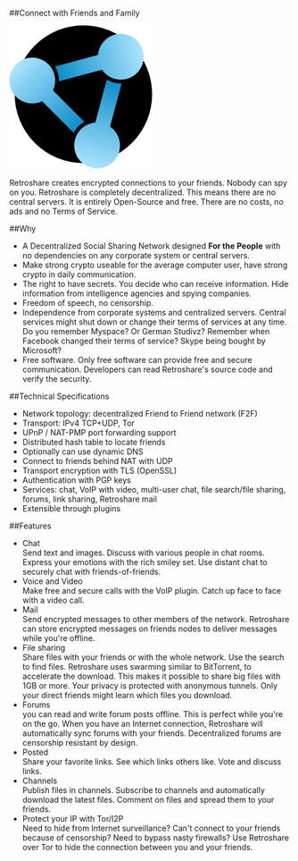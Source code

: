 ##Connect with Friends and Family

![Screenshot](img/retroshare-symbol.png)


Retroshare creates encrypted connections to your friends. Nobody can spy on you. Retroshare is completely decentralized. This means there are no central servers. It is entirely Open-Source and free. There are no costs, no ads and no Terms of Service.

##Why
- A Decentralized Social Sharing Network designed **For the People** with no dependencies on any corporate system or central servers.
- Make strong crypto useable for the average computer user, have strong crypto in daily communication.
- The right to have secrets. You decide who can receive information. Hide information from intelligence agencies and spying companies.
- Freedom of speech, no censorship.
- Independence from corporate systems and centralized servers. Central services might shut down or change their terms of services at any time. Do you remember Myspace? Or German Studivz? Remember when Facebook changed their terms of service? Skype being bought by Microsoft?
- Free software. Only free software can provide free and secure communication. Developers can read Retroshare's source code and verify the security.

##Technical Specifications
- Network topology: decentralized Friend to Friend network (F2F)
- Transport: IPv4 TCP+UDP, Tor
- UPnP / NAT-PMP port forwarding support
- Distributed hash table to locate friends
- Optionally can use dynamic DNS
- Connect to friends behind NAT with UDP
- Transport encryption with TLS (OpenSSL)
- Authentication with PGP keys
- Services: chat, VoIP with video, multi-user chat, file search/file sharing, forums, link sharing, Retroshare mail
- Extensible through plugins

##Features
- Chat  
Send text and images. Discuss with various people in chat rooms. Express your emotions with the rich smiley set. Use distant chat to securely chat with friends-of-friends.
- Voice and Video  
Make free and secure calls with the VoIP plugin. Catch up face to face with a video call.
- Mail  
Send encrypted messages to other members of the network. Retroshare can store encrypted messages on friends nodes to deliver messages while you're offline.
- File sharing  
Share files with your friends or with the whole network. Use the search to find files. Retroshare uses swarming similar to BitTorrent, to accelerate the download. This makes it possible to share big files with 1GB or more. Your privacy is protected with anonymous tunnels. Only your direct friends might learn which files you download.
- Forums  
you can read and write forum posts offline. This is perfect while you're on the go. When you have an Internet connection, Retroshare will automatically sync forums with your friends. Decentralized forums are censorship resistant by design.
- Posted  
Share your favorite links. See which links others like. Vote and discuss links.
- Channels  
Publish files in channels. Subscribe to channels and automatically download the latest files. Comment on files and spread them to your friends.
- Protect your IP with Tor/I2P  
Need to hide from Internet surveillance? Can't connect to your friends because of censorship? Need to bypass nasty firewalls? Use Retroshare over Tor to hide the connection between you and your friends.

